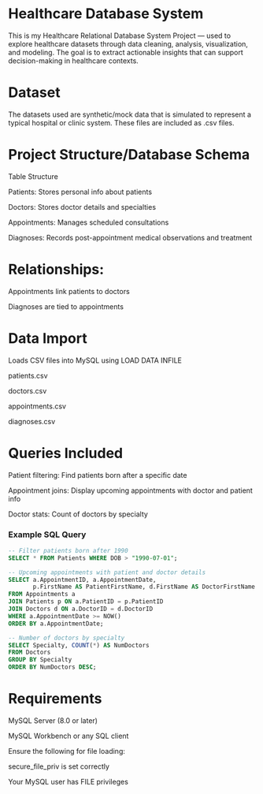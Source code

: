 # Healthcare Database System

This is my Healthcare Relational Database System Project —  used to explore healthcare datasets through data cleaning, analysis, visualization, and modeling. The goal is to extract actionable insights that can support decision-making in healthcare contexts.


# Dataset


The datasets used are synthetic/mock data that is simulated to represent a typical hospital or clinic system.  These files are included as .csv files.


# Project Structure/Database Schema

Table Structure

Patients: Stores personal info about patients

Doctors: Stores doctor details and specialties

Appointments: Manages scheduled consultations

Diagnoses: Records post-appointment medical observations and treatment


# Relationships:

Appointments link patients to doctors

Diagnoses are tied to appointments


# Data Import
Loads CSV files into MySQL using LOAD DATA INFILE

patients.csv

doctors.csv

appointments.csv

diagnoses.csv


# Queries Included
Patient filtering: Find patients born after a specific date

Appointment joins: Display upcoming appointments with doctor and patient info

Doctor stats: Count of doctors by specialty

### Example SQL Query
```sql
-- Filter patients born after 1990
SELECT * FROM Patients WHERE DOB > "1990-07-01";

-- Upcoming appointments with patient and doctor details
SELECT a.AppointmentID, a.AppointmentDate, 
       p.FirstName AS PatientFirstName, d.FirstName AS DoctorFirstName
FROM Appointments a
JOIN Patients p ON a.PatientID = p.PatientID
JOIN Doctors d ON a.DoctorID = d.DoctorID
WHERE a.AppointmentDate >= NOW()
ORDER BY a.AppointmentDate;

-- Number of doctors by specialty
SELECT Specialty, COUNT(*) AS NumDoctors
FROM Doctors
GROUP BY Specialty
ORDER BY NumDoctors DESC;
```

# Requirements

MySQL Server (8.0 or later)

MySQL Workbench or any SQL client

Ensure the following for file loading:

secure_file_priv is set correctly

Your MySQL user has FILE privileges

